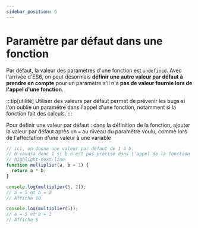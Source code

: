 ```yaml
---
sidebar_position: 6
---
```


# Paramètre par défaut dans une fonction

Par défaut, la valeur des paramètres d'une fonction est `undefined`. Avec l'arrivée d'ES6, on peut désormais **définir une autre valeur par défaut à prendre en compte** pour un paramètre s'il n'a **pas de valeur fournie lors de l'appel d'une fonction**.

:::tip[utilité]
Utiliser des valeurs par défaut permet de prévenir les bugs si l'on oublie un paramètre dans l'appel d'une fonction, notamment si la fonction fait des calculs.
:::

Pour définir une valeur par défaut : dans la définition de la fonction, ajouter la valeur par défaut après un `=` au niveau du paramètre voulu, comme lors de l'affectation d'une valeur à une variable

```js
// ici, on donne une valeur par défaut de 1 à b. 
// b vaudra donc 1 si b n'est pas précisé dans l'appel de la fonction
// highlight-next-line
function multiplier(a, b = 1) {
  return a * b;
}

console.log(multiplier(5, 2));
// a = 5 et b = 2
// Affiche 10

console.log(multiplier(5));
// a = 5 et b = 1
// Affiche 5
```